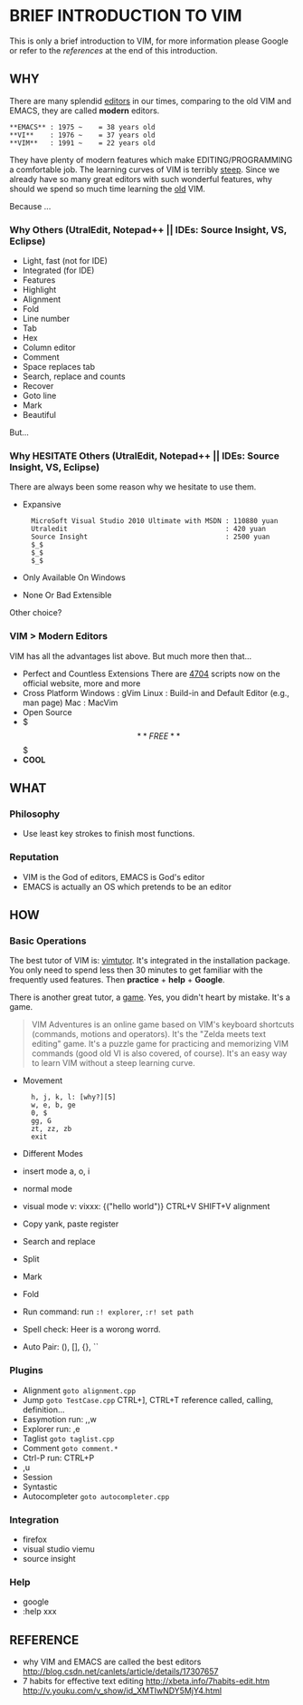 
# BRIEF INTRODUCTION TO VIM

This is only a brief introduction to VIM, for more information please Google or refer to the *references* at the end of this introduction.

## WHY

There are many splendid [editors][2] in our times, comparing to the old VIM and EMACS, they are called **modern** editors.

    **EMACS** : 1975 ~    = 38 years old
    **VI**    : 1976 ~    = 37 years old
    **VIM**   : 1991 ~    = 22 years old

They have plenty of modern features which make EDITING/PROGRAMMING a comfortable job. The learning curves of VIM is terribly [steep][0]. Since we already have so many great editors with such wonderful features, why should we spend so much time learning the [old][4] VIM. 

Because ...

### Why Others (UtralEdit, Notepad++ || IDEs: Source Insight, VS, Eclipse)

- Light, fast (not for IDE)
- Integrated (for IDE)
- Features
 - Highlight
 - Alignment
 - Fold
 - Line number
 - Tab
 - Hex
 - Column editor
 - Comment
 - Space replaces tab
 - Search, replace and counts
 - Recover
 - Goto line
 - Mark
- Beautiful

But...

### Why **HESITATE** Others (UtralEdit, Notepad++ || IDEs: Source Insight, VS, Eclipse)

There are always been some reason why we hesitate to use them. 

- Expansive

        MicroSoft Visual Studio 2010 Ultimate with MSDN : 110880 yuan
        Utraledit                                       : 420 yuan
        Source Insight                                  : 2500 yuan
        $_$
        $_$
        $_$

- Only Available On Windows
- None Or Bad Extensible

Other choice?

### VIM > Modern Editors

VIM has all the advantages list above. But much more then that...

- Perfect and Countless Extensions
    There are [4704][3] scripts now on the official website, more and more
- Cross Platform
    Windows : gVim
    Linux   : Build-in and Default Editor (e.g., man page)
    Mac     : MacVim
- Open Source
- $$$**FREE**$$$
- **COOL**

## WHAT

### Philosophy

- Use least key strokes to finish most functions. 

### Reputation

- VIM is the God of editors, EMACS is God's editor
- EMACS is actually an OS which pretends to be an editor

## HOW

### Basic Operations

The best tutor of VIM is: [vimtutor][1]. It's integrated in the installation package. You only need to spend less then 30 minutes to get familiar with the frequently used features. Then **practice** + **help** + **Google**. 

There is another great tutor, a [game][5]. Yes, you didn't heart by mistake. It's a game. 
> VIM Adventures is an online game based on VIM's keyboard shortcuts (commands, motions and operators). It's the "Zelda meets text editing" game. It's a puzzle game for practicing and memorizing VIM commands (good old VI is also covered, of course). It's an easy way to learn VIM without a steep learning curve.

- Movement

        h, j, k, l: [why?][5]
        w, e, b, ge
        0, $
        gg, G
        zt, zz, zb
        exit

- Different Modes
 - insert mode
        a, o, i
 - normal mode
 - visual mode
        v:
            vixxx: {("hello world")}
        CTRL+V
        SHIFT+V
            alignment
- Copy
        yank, paste
        register
- Search and replace
- Split
- Mark
- Fold
- Run command: run `:! explorer`, `:r! set path`
- Spell check: Heer is a worong worrd. 
- Auto Pair: (), [], {}, ``


### Plugins
- Alignment `goto alignment.cpp`
- Jump
    `goto TestCase.cpp`
    CTRL+], CTRL+T
    reference called, calling, definition...
- Easymotion
    run: ,,w
- Explorer
    run: ,e
- Taglist
    `goto taglist.cpp`
- Comment
    `goto comment.*`
- Ctrl-P
    run: CTRL+P
- ,u
- Session
- Syntastic
- Autocompleter
    `goto autocompleter.cpp`


### Integration
- firefox
- visual studio
    viemu
- source insight


### Help
- google
- :help xxx


## REFERENCE
[0]: http://coolshell.cn/articles/3125.html
[1]: C:\Program%20Files%20(x86)\Vim\vim74\vimtutor.bat
[2]: http://zh.wikipedia.org/wiki/%E6%96%87%E6%9C%AC%E7%BC%96%E8%BE%91%E5%99%A8%E6%AF%94%E8%BE%83
[3]: http://www.vim.org/scripts/script_search_results.php
[4]: http://arstechnica.com/information-technology/2011/11/two-decades-of-productivity-vims-20th-anniversary/
[5]: http://vim-adventures.com/
[6]: http://news.cnblogs.com/n/141251/
- why VIM and EMACS are called the best editors
    http://blog.csdn.net/canlets/article/details/17307657
- 7 habits for effective text editing
    http://xbeta.info/7habits-edit.htm
    http://v.youku.com/v_show/id_XMTIwNDY5MjY4.html
